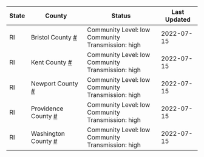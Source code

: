 State | County | Status | Last Updated
--- | --- | --- | --- 
RI | Bristol County <a href="#bristol_county">#</a> | <a name="bristol_county"></a>Community Level: low<br/>Community Transmission: high | 2022-07-15
RI | Kent County <a href="#kent_county">#</a> | <a name="kent_county"></a>Community Level: low<br/>Community Transmission: high | 2022-07-15
RI | Newport County <a href="#newport_county">#</a> | <a name="newport_county"></a>Community Level: low<br/>Community Transmission: high | 2022-07-15
RI | Providence County <a href="#providence_county">#</a> | <a name="providence_county"></a>Community Level: low<br/>Community Transmission: high | 2022-07-15
RI | Washington County <a href="#washington_county">#</a> | <a name="washington_county"></a>Community Level: low<br/>Community Transmission: high | 2022-07-15
